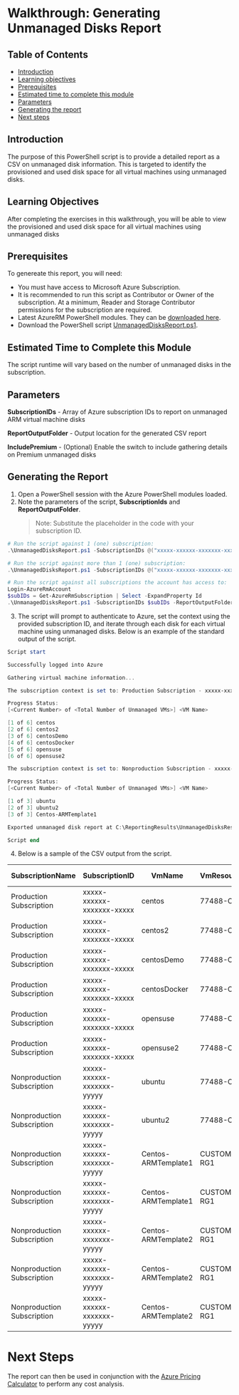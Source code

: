# Walkthrough: Generating Unmanaged Disks Report

## Table of Contents

* [Introduction](#introduction)
* [Learning objectives](#learning-objectives)
* [Prerequisites](#prerequisites)
* [Estimated time to complete this module](#estimated-time-to-complete-this-module)
* [Parameters](#parameters)
* [Generating the report](#generating-the-report)
* [Next steps](#nextsteps)

## Introduction

The purpose of this PowerShell script is to provide a detailed report as a CSV on unmanaged disk information. This is targeted to identify the provisioned and used disk space for all virtual machines using unmanaged disks. 

## Learning Objectives

After completing the exercises in this walkthrough, you will be able to view the provisioned and used disk space for all virtual machines using unmanaged disks

## Prerequisites

To genereate this report, you will need:
* You must have access to Microsoft Azure Subscription.
* It is recommended to run this script as Contributor or Owner of the subscription. At a minimum, Reader and Storage Contributor permissions for the subscription are required.
* Latest AzureRM PowerShell modules. They can be [downloaded here](https://www.powershellgallery.com/packages/AzureRM/).
* Download the PowerShell script [UnmanagedDisksReport.ps1](./UnmanagedDisksReport.ps1).

## Estimated Time to Complete this Module

The script runtime will vary based on the number of unmanaged disks in the subscription. 

## Parameters
**SubscriptionIDs** -  Array of Azure subscription IDs to report on unmanaged ARM virtual machine disks

**ReportOutputFolder** - Output location for the generated CSV report 

**IncludePremium** - (Optional) Enable the switch to include gathering details on Premium unmanaged disks

## Generating the Report

1. Open a PowerShell session with the Azure PowerShell modules loaded.
2. Note the parameters of the script, **SubscriptionIds** and **ReportOutputFolder**.
    > Note: Substitute the placeholder in the code with your subscription ID.
```powershell
# Run the script against 1 (one) subscription:
.\UnmanagedDisksReport.ps1 -SubscriptionIDs @("xxxxx-xxxxxx-xxxxxxx-xxxxx") -ReportOutputFolder "C:\ScriptReports\"

# Run the script against more than 1 (one) subscription:
.\UnmanagedDisksReport.ps1 -SubscriptionIDs @("xxxxx-xxxxxx-xxxxxxx-xxxxx", "xxxxx-xxxxxx-xxxxxxx-xxxxx") -ReportOutputFolder "C:\ScriptReports\" -IncludePremium

# Run the script against all subscriptions the account has access to:
Login-AzureRmAccount
$subIDs = Get-AzureRmSubscription | Select -ExpandProperty Id
.\UnmanagedDisksReport.ps1 -SubscriptionIDs $subIDs -ReportOutputFolder "C:\ScriptReports\"
```
3. The script will prompt to authenticate to Azure, set the context using the provided subscription ID, and iterate through each disk for each virtual machine using unmanaged disks. Below is an example of the standard output of the script.

```powershell
Script start

Successfully logged into Azure

Gathering virtual machine information...

The subscription context is set to: Production Subscription - xxxxx-xxxxxx-xxxxxxx-xxxxx

Progress Status:
[<Current Number> of <Total Number of Unmanaged VMs>] <VM Name>

[1 of 6] centos
[2 of 6] centos2
[3 of 6] centosDemo
[4 of 6] centosDocker
[5 of 6] opensuse
[6 of 6] opensuse2

The subscription context is set to: Nonproduction Subscription - xxxxx-xxxxxx-xxxxxxx-yyyyy

Progress Status:
[<Current Number> of <Total Number of Unmanaged VMs>] <VM Name>

[1 of 3] ubuntu
[2 of 3] ubuntu2
[3 of 3] Centos-ARMTemplate1

Exported unmanaged disk report at C:\ReportingResults\UnmanagedDisksResults-201806181524.csv

Script end
```

4. Below is a sample of the CSV output from the script. 

SubscriptionName | SubscriptionID | VmName| VmResourceGroup| Location| AvailabilitySet| VhdUri| StorageType (Standard/Premium)| DiskType (OS/Data)| ProvisionedSizeInGb| UsedSizeInGb| UsedDiskPercentage
|---|---|---|---|---|---|---|---|---|---|---|---|
Production Subscription|xxxxx-xxxxxx-xxxxxxx-xxxxx|centos|77488-OMS|eastus2|CENTOS-AVSET|https://77488oms5025.blob.core.windows.net/vhds/centos2016619201023.vhd|Standard|OS|30|2|0.06
Production Subscription|xxxxx-xxxxxx-xxxxxxx-xxxxx|centos2|77488-OMS|eastus2|CENTOS-AVSET|https://77488oms5025.blob.core.windows.net/vhds/centos22016615161542.vhd|Standard|OS|30|2|0.08
Production Subscription|xxxxx-xxxxxx-xxxxxxx-xxxxx|centosDemo|77488-OMS|eastus2|CENTOS-AVSET|https://4zrgvjrvxqy7wstandardsa.blob.core.windows.net/vhds/centosDemo20166208242.vhd|Standard|OS|30|2|0.05
Production Subscription|xxxxx-xxxxxx-xxxxxxx-xxxxx|centosDocker|77488-OMS|eastus2|CENTOS-AVSET|https://4zrgvjrvxqy7wstandardsa.blob.core.windows.net/vhds/centosDocker201662085852.vhd|Standard|OS|30|8|0.28
Production Subscription|xxxxx-xxxxxx-xxxxxxx-xxxxx|opensuse|77488-OMS|eastus2||https://77488oms5025.blob.core.windows.net/vhds/opensuse2016619201619.vhd|Standard|OS|30|2|0.07
Production Subscription|xxxxx-xxxxxx-xxxxxxx-xxxxx|opensuse2|77488-OMS|eastus2||https://77488oms5025.blob.core.windows.net/vhds/opensuse22016617124627.vhd|Standard|OS|30|7|0.23
Nonproduction Subscription|xxxxx-xxxxxx-xxxxxxx-yyyyy|ubuntu|77488-OMS|eastus2|UBUNTU-AVSET|https://77488oms5025.blob.core.windows.net/vhds/ubuntu201661371038.vhd|Standard|OS|29|3|0.09
Nonproduction Subscription|xxxxx-xxxxxx-xxxxxxx-yyyyy|ubuntu2|77488-OMS|eastus2|UBUNTU-AVSET|https://77488oms5025.blob.core.windows.net/vhds/ubuntu3201661923286.vhd|Standard|OS|29|20|0.69
Nonproduction Subscription|xxxxx-xxxxxx-xxxxxxx-yyyyy|Centos-ARMTemplate1|CUSTOMIMAGES-RG1|eastus2||http://storcustomimages.blob.core.windows.net/vhds/Centos-ARMTemplate1osDisk.vhd|Standard|OS|30|11|0.36
Nonproduction Subscription|xxxxx-xxxxxx-xxxxxxx-yyyyy|Centos-ARMTemplate1|CUSTOMIMAGES-RG1|eastus2||https://storcustomimages.blob.core.windows.net/vhds/Centos-ARMTemplate1data.vhd|Standard|Data|30|3|0.11
Nonproduction Subscription|xxxxx-xxxxxx-xxxxxxx-yyyyy|Centos-ARMTemplate2|CUSTOMIMAGES-RG1|eastus2||http://storcustomimages.blob.core.windows.net/vhds/Centos-ARMTemplate2osDisk.vhd|Standard|OS|30|3|0.11
Nonproduction Subscription|xxxxx-xxxxxx-xxxxxxx-yyyyy|Centos-ARMTemplate2|CUSTOMIMAGES-RG1|eastus2||https://storcustomimages.blob.core.windows.net/vhds/Centos-ARMTemplate2data.vhd|Standard|Data|128|54|0.42
Nonproduction Subscription|xxxxx-xxxxxx-xxxxxxx-yyyyy|Centos-ARMTemplate2|CUSTOMIMAGES-RG1|eastus2||https://storcustomimages.blob.core.windows.net/vhds/Centos-ARMTemplate2wsb.vhd|Standard|Data|128|77|0.6

# Next Steps

The report can then be used in conjunction with the [Azure Pricing Calculator](https://azure.microsoft.com/pricing/calculator/) to perform any cost analysis.